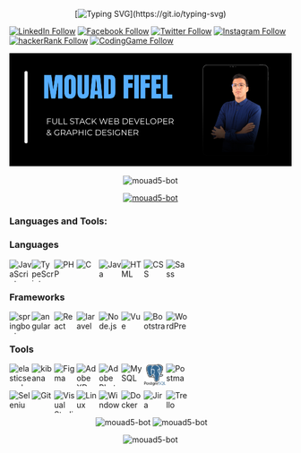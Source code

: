 <div align="center">
 
[![Typing SVG](https://readme-typing-svg.herokuapp.com?font=Mouse+Memoirs&size=65&pause=500&color=58aeff&vCenter=true&width=600&height=70&lines=Hi+👋+,+I'm+Mouad+FIFEL;a+Full+Stack+Developer;)](https://git.io/typing-svg) 
 
</div>  

[![LinkedIn Follow](https://img.shields.io/badge/LinkedIn-0077B5?style=for-the-badge&logo=linkedin&logoColor=white)](https://www.linkedin.com/in/mouad-fifel-462036215/)
[![Facebook Follow](https://img.shields.io/badge/Facebook-1877F2?style=for-the-badge&logo=facebook&logoColor=white)](https://web.facebook.com/profile.php?id=100074328135721)
[![Twitter Follow](https://img.shields.io/badge/Twitter-00acee?style=for-the-badge&logo=twitter&logoColor=white)](https://twitter.com/FifelMouad)
[![Instagram Follow](https://img.shields.io/badge/Instagram-E4405F?style=for-the-badge&logo=instagram&logoColor=white)](https://www.instagram.com/mouad_fiiifel/?hl=fr)
[![hackerRank Follow](https://img.shields.io/badge/HackerRank-green?style=for-the-badge&amp;logo=hackerrank)](https://www.hackerrank.com/mouad_fifel5)
[![CodingGame Follow](https://img.shields.io/badge/Codingame-purple?style=for-the-badge&amp;logo=codingame)](https://www.codingame.com/profile/1a83e96b5184d9431839f0a9a029d2bf8612515)

<img src="https://github.com/mouad5-bot/mouad5-bot/blob/main/MOUAD.png" /> 

<p align="center"> 
  <img src="https://komarev.com/ghpvc/?username=mouad5-bot&label=Profile%20views&color=0e75b6&style=flat" alt="mouad5-bot" /> 
</p>

<p align="center"> 
  <a href="https://github.com/ryo-ma/github-profile-trophy"><img src="https://github-profile-trophy.vercel.app/?username=mouad5-bot" alt="mouad5-bot" /></a> 
</p>

<h3 align="left">Languages and Tools:</h3>

### Languages
<img align="left" alt="JavaScript" width="40" height="40" src="https://cdn.jsdelivr.net/gh/devicons/devicon/icons/javascript/javascript-original.svg" />
<img align="left" alt="TypeScript" width="40" height="40" src="https://cdn.jsdelivr.net/gh/devicons/devicon/icons/typescript/typescript-original.svg" />
<img align="left" alt="PHP" width="40" height="40" src="https://cdn.jsdelivr.net/gh/devicons/devicon/icons/php/php-plain.svg" />
<img align="left" alt="C" width="40" height="40" src="https://cdn.jsdelivr.net/gh/devicons/devicon/icons/c/c-original.svg" />
<img align="left" alt="Java" width="40" height="40" src="https://cdn.jsdelivr.net/gh/devicons/devicon/icons/java/java-original.svg" />
<img align="left" alt="HTML" width="40" height="40" src="https://cdn.jsdelivr.net/gh/devicons/devicon/icons/html5/html5-original.svg" />
<img align="left" alt="CSS" width="40" height="40" src="https://cdn.jsdelivr.net/gh/devicons/devicon/icons/css3/css3-original.svg" />
<img align="left" alt="Sass" width="40" height="40" src="https://cdn.jsdelivr.net/gh/devicons/devicon/icons/sass/sass-original.svg" />

<br/><br/>

### Frameworks

<img align="left" alt="springboot" width="40" height="40" src="https://cdn.jsdelivr.net/gh/devicons/devicon@latest/icons/spring/spring-original.svg" />
<img align="left" alt="angular" width="40" height="40" src="https://cdn.jsdelivr.net/gh/devicons/devicon@latest/icons/angular/angular-original.svg" />
<img align="left" alt="React" width="40" height="40" src="https://cdn.jsdelivr.net/gh/devicons/devicon/icons/react/react-original-wordmark.svg" />
<img align="left" alt="laravel" width="40" height="40" src="https://cdn.jsdelivr.net/gh/devicons/devicon@latest/icons/laravel/laravel-original.svg" />
<img align="left" alt="Node.js" width="40" height="40" src="https://cdn.jsdelivr.net/gh/devicons/devicon/icons/nodejs/nodejs-original.svg" />
<img align="left" alt="Vue" width="40" height="40" src="https://cdn.jsdelivr.net/gh/devicons/devicon/icons/vuejs/vuejs-original.svg" />
<img align="left" alt="Bootstrap" width="40" height="40" src="https://cdn.jsdelivr.net/gh/devicons/devicon/icons/bootstrap/bootstrap-plain.svg" />
<img align="left" alt="WordPress" width="40" height="40" src="https://cdn.jsdelivr.net/gh/devicons/devicon/icons/wordpress/wordpress-plain.svg" />

<br/><br/>

### Tools
<img align="left" alt="elasticsearch" width="40" height="40" src="https://cdn.jsdelivr.net/gh/devicons/devicon@latest/icons/elasticsearch/elasticsearch-original.svg" />
<img align="left" alt="kibana" width="40" height="40" src="https://cdn.jsdelivr.net/gh/devicons/devicon@latest/icons/kibana/kibana-original.svg" />

<img align="left" alt="Figma" width="40" height="40" src="https://cdn.jsdelivr.net/gh/devicons/devicon/icons/figma/figma-original.svg" />
<img align="left" alt="Adobe XD" width="40" height="40" src="https://cdn.jsdelivr.net/gh/devicons/devicon/icons/xd/xd-plain.svg" />
<img align="left" alt="Adobe Photoshop" width="40" height="40" src="https://cdn.jsdelivr.net/gh/devicons/devicon/icons/photoshop/photoshop-plain.svg" />
<img align="left" alt="MySQL" width="40" height="40" src="https://cdn.jsdelivr.net/gh/devicons/devicon/icons/mysql/mysql-original.svg" />
<img align="left" alt="PostgreSQL" width="40" height="40" src="https://raw.githubusercontent.com/devicons/devicon/master/icons/postgresql/postgresql-original-wordmark.svg" />
<img align="left" alt="Postman" width="40" height="40" src="https://www.vectorlogo.zone/logos/getpostman/getpostman-icon.svg" />

<br/><br/>

<img align="left" alt="Selenium" width="40" height="40" src="https://raw.githubusercontent.com/detain/svg-logos/780f25886640cef088af994181646db2f6b1a3f8/svg/selenium-logo.svg" />
<img align="left" alt="Git" width="40" height="40" src="https://cdn.jsdelivr.net/gh/devicons/devicon/icons/git/git-original.svg" />
<img align="left" alt="Visual Studio Code" width="40" height="40" src="https://cdn.jsdelivr.net/gh/devicons/devicon/icons/vscode/vscode-original.svg" />
<img align="left" alt="Linux" width="40" height="40" src="https://cdn.jsdelivr.net/gh/devicons/devicon/icons/linux/linux-original.svg" />
<img align="left" alt="Windows" width="40" height="40" src="https://cdn.jsdelivr.net/gh/devicons/devicon/icons/windows8/windows8-original.svg" />
<img align="left" alt="Docker" width="40" height="40" src="https://cdn.jsdelivr.net/gh/devicons/devicon/icons/docker/docker-original.svg" />
<img align="left" alt="Jira" width="40" height="40" src="https://cdn.jsdelivr.net/gh/devicons/devicon/icons/jira/jira-original.svg" />
<img align="left" alt="Trello" width="40" height="40" src="https://cdn.jsdelivr.net/gh/devicons/devicon/icons/trello/trello-plain.svg" />

<br/><br/>

<p align="center"> 
  &nbsp;<img src="https://github-readme-stats.vercel.app/api/top-langs?username=mouad5-bot&show_icons=true&locale=en&layout=compact" alt="mouad5-bot">
  <img src="https://github-readme-streak-stats.herokuapp.com/?user=mouad5-bot&" alt="mouad5-bot">
</p>  

<div align="center">
  <img src="https://github-readme-stats.vercel.app/api?username=mouad5-bot&show_icons=true&locale=en" alt="mouad5-bot" />
</div>
